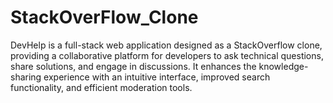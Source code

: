 # StackOverFlow_Clone
DevHelp is a full-stack web application designed as a StackOverflow clone, providing a collaborative platform for developers to ask technical questions, share solutions, and engage in discussions. It enhances the knowledge-sharing experience with an intuitive interface, improved search functionality, and efficient moderation tools.
